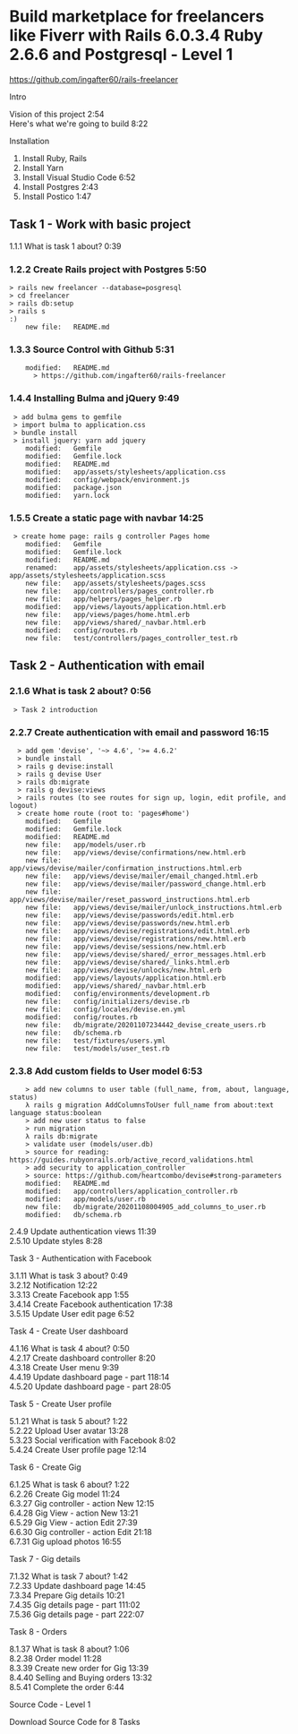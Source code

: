 # Build marketplace for freelancers like Fiverr with Rails 6.0.3.4 Ruby 2.6.6 and Postgresql - Level 1

https://github.com/ingafter60/rails-freelancer

Intro

Vision of this project 2:54  
Here's what we're going to build 8:22

Installation

1. Install Ruby, Rails
2. Install Yarn
3. Install Visual Studio Code 6:52
4. Install Postgres 2:43
5. Install Postico 1:47

## Task 1 - Work with basic project

1.1.1 What is task 1 about? 0:39

### 1.2.2 Create Rails project with Postgres 5:50

    > rails new freelancer --database=posgresql
    > cd freelancer
    > rails db:setup
    > rails s
    :)
        new file:   README.md

### 1.3.3 Source Control with Github 5:31

        modified:   README.md
    	  > https://github.com/ingafter60/rails-freelancer

### 1.4.4 Installing Bulma and jQuery 9:49

     > add bulma gems to gemfile
     > import bulma to application.css
     > bundle install
     > install jquery: yarn add jquery
        modified:   Gemfile
        modified:   Gemfile.lock
        modified:   README.md
        modified:   app/assets/stylesheets/application.css
        modified:   config/webpack/environment.js
        modified:   package.json
        modified:   yarn.lock

### 1.5.5 Create a static page with navbar 14:25

     > create home page: rails g controller Pages home
        modified:   Gemfile
        modified:   Gemfile.lock
        modified:   README.md
        renamed:    app/assets/stylesheets/application.css -> app/assets/stylesheets/application.scss
        new file:   app/assets/stylesheets/pages.scss
        new file:   app/controllers/pages_controller.rb
        new file:   app/helpers/pages_helper.rb
        modified:   app/views/layouts/application.html.erb
        new file:   app/views/pages/home.html.erb
        new file:   app/views/shared/_navbar.html.erb
        modified:   config/routes.rb
        new file:   test/controllers/pages_controller_test.rb

## Task 2 - Authentication with email

### 2.1.6 What is task 2 about? 0:56

     > Task 2 introduction

### 2.2.7 Create authentication with email and password 16:15

      > add gem 'devise', '~> 4.6', '>= 4.6.2'
      > bundle install
      > rails g devise:install
      > rails g devise User
      > rails db:migrate
      > rails g devise:views
      > rails routes (to see routes for sign up, login, edit profile, and logout)
      > create home route (root to: 'pages#home')
        modified:   Gemfile
        modified:   Gemfile.lock
        modified:   README.md
        new file:   app/models/user.rb
        new file:   app/views/devise/confirmations/new.html.erb
        new file:   app/views/devise/mailer/confirmation_instructions.html.erb
        new file:   app/views/devise/mailer/email_changed.html.erb
        new file:   app/views/devise/mailer/password_change.html.erb
        new file:   app/views/devise/mailer/reset_password_instructions.html.erb
        new file:   app/views/devise/mailer/unlock_instructions.html.erb
        new file:   app/views/devise/passwords/edit.html.erb
        new file:   app/views/devise/passwords/new.html.erb
        new file:   app/views/devise/registrations/edit.html.erb
        new file:   app/views/devise/registrations/new.html.erb
        new file:   app/views/devise/sessions/new.html.erb
        new file:   app/views/devise/shared/_error_messages.html.erb
        new file:   app/views/devise/shared/_links.html.erb
        new file:   app/views/devise/unlocks/new.html.erb
        modified:   app/views/layouts/application.html.erb
        modified:   app/views/shared/_navbar.html.erb
        modified:   config/environments/development.rb
        new file:   config/initializers/devise.rb
        new file:   config/locales/devise.en.yml
        modified:   config/routes.rb
        new file:   db/migrate/20201107234442_devise_create_users.rb
        new file:   db/schema.rb
        new file:   test/fixtures/users.yml
        new file:   test/models/user_test.rb

### 2.3.8 Add custom fields to User model 6:53

    	> add new columns to user table (full_name, from, about, language, status)
    	λ rails g migration AddColumnsToUser full_name from about:text language status:boolean
    	> add new user status to false
    	> run migration
    	λ rails db:migrate
    	> validate user (models/user.db)
    	> source for reading: https://guides.rubyonrails.orb/active_record_validations.html
    	> add security to application_controller
    	> source: https://github.com/heartcombo/devise#strong-parameters
        modified:   README.md
        modified:   app/controllers/application_controller.rb
        modified:   app/models/user.rb
        new file:   db/migrate/20201108004905_add_columns_to_user.rb
        modified:   db/schema.rb

2.4.9 Update authentication views 11:39  
2.5.10 Update styles 8:28

Task 3 - Authentication with Facebook

3.1.11 What is task 3 about? 0:49  
3.2.12 Notification 12:22  
3.3.13 Create Facebook app 1:55  
3.4.14 Create Facebook authentication 17:38  
3.5.15 Update User edit page 6:52

Task 4 - Create User dashboard

4.1.16 What is task 4 about? 0:50  
4.2.17 Create dashboard controller 8:20  
4.3.18 Create User menu 9:39  
4.4.19 Update dashboard page - part 118:14  
4.5.20 Update dashboard page - part 28:05

Task 5 - Create User profile

5.1.21 What is task 5 about? 1:22  
5.2.22 Upload User avatar 13:28  
5.3.23 Social verification with Facebook 8:02  
5.4.24 Create User profile page 12:14

Task 6 - Create Gig

6.1.25 What is task 6 about? 1:22  
6.2.26 Create Gig model 11:24  
6.3.27 Gig controller - action New 12:15  
6.4.28 Gig View - action New 13:21  
6.5.29 Gig View - action Edit 27:39  
6.6.30 Gig controller - action Edit 21:18  
6.7.31 Gig upload photos 16:55

Task 7 - Gig details

7.1.32 What is task 7 about? 1:42  
7.2.33 Update dashboard page 14:45  
7.3.34 Prepare Gig details 10:21  
7.4.35 Gig details page - part 111:02  
7.5.36 Gig details page - part 222:07

Task 8 - Orders

8.1.37 What is task 8 about? 1:06  
8.2.38 Order model 11:28  
8.3.39 Create new order for Gig 13:39  
8.4.40 Selling and Buying orders 13:32  
8.5.41 Complete the order 6:44

Source Code - Level 1

Download Source Code for 8 Tasks

